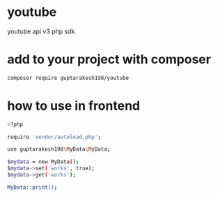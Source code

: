 # youtube
youtube api v3 php sdk


# add to your project with composer
```bash
composer require guptarakesh198/youtube
```

# how to use in frontend

```bash
<?php

require 'vendor/autoload.php';

use guptarakesh198\MyData\MyData;

$mydata = new MyData();
$mydata->set('works', true);
$mydata->get('works');

MyData::print();

```